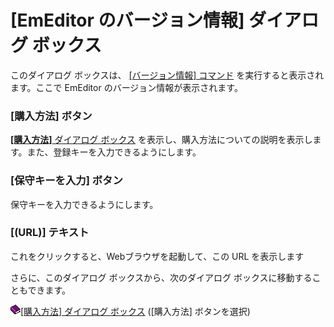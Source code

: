 # \[EmEditor のバージョン情報\] ダイアログ ボックス

このダイアログ ボックスは、 [\[バージョン情報\] コマンド](../../cmd/help/app_about) を実行すると表示されます。ここで
EmEditor のバージョン情報が表示されます。

### \[購入方法\] ボタン

[**\[購入方法\]** ダイアログ ボックス](../opening/index) を表示し、購入方法についての説明を表示します。また、登録キーを入力できるようにします。

### \[保守キーを入力\] ボタン

保守キーを入力できるようにします。

### \[(URL)\] テキスト

これをクリックすると、Webブラウザを起動して、この URL を表示します

さらに、このダイアログ ボックスから、次のダイアログ ボックスに移動することもできます。

![](../../images/b.gif)[\[購入方法\] ダイアログ ボックス](../opening/index) (\[購入方法\]
ボタンを選択)
